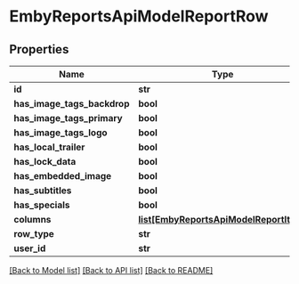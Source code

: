 # EmbyReportsApiModelReportRow

## Properties
Name | Type | Description | Notes
------------ | ------------- | ------------- | -------------
**id** | **str** |  | [optional] 
**has_image_tags_backdrop** | **bool** |  | [optional] 
**has_image_tags_primary** | **bool** |  | [optional] 
**has_image_tags_logo** | **bool** |  | [optional] 
**has_local_trailer** | **bool** |  | [optional] 
**has_lock_data** | **bool** |  | [optional] 
**has_embedded_image** | **bool** |  | [optional] 
**has_subtitles** | **bool** |  | [optional] 
**has_specials** | **bool** |  | [optional] 
**columns** | [**list[EmbyReportsApiModelReportItem]**](EmbyReportsApiModelReportItem.md) |  | [optional] 
**row_type** | **str** |  | [optional] 
**user_id** | **str** |  | [optional] 

[[Back to Model list]](../README.md#documentation-for-models) [[Back to API list]](../README.md#documentation-for-api-endpoints) [[Back to README]](../README.md)

